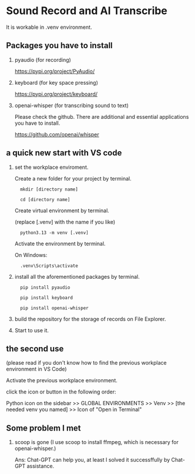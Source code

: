 # Sound Record and AI Transcribe
It is workable in .venv environment.

## Packages you have to install
1. pyaudio (for recording)
   
   https://pypi.org/project/PyAudio/
   
3. keyboard (for key space pressing)
   
   https://pypi.org/project/keyboard/
   
4. openai-whisper (for transcribing sound to text)

   Please check the github. There are additional and essential applications you have to install.

   https://github.com/openai/whisper
   
## a quick new start with VS code
1. set the workplace enviroment.
   
   Create a new folder for your project by terminal.
   
         mkdir [directory name]

         cd [directory name]

   Create virtual environment by terminal.
   
   (replace [.venv] with the name if you like)

         python3.13 -m venv [.venv]

   Activate the environment by terminal.

   On Windows:

         .venv\Scripts\activate

2. install all the aforementioned packages by terminal.

         pip install pyaudio

         pip install keyboard

         pip install openai-whisper
   
3. build the repository for the storage of records on File Explorer.
   
4. Start to use it.

## the second use 

(please read if you don't know how to find the previous workplace environment in VS Code)

Activate the previous workplace environment.

click the icon or button in the following order:

   Python icon on the sidebar >> GLOBAL ENVIRONMENTS >> Venv >> [the needed venv you named] >> Icon of "Open in Terminal"
   
## Some problem I met
1. scoop is gone (I use scoop to install ffmpeg, which is necessary for openai-whisper.)

    Ans: Chat-GPT can help you, at least I solved it successffully by Chat-GPT assistance.
